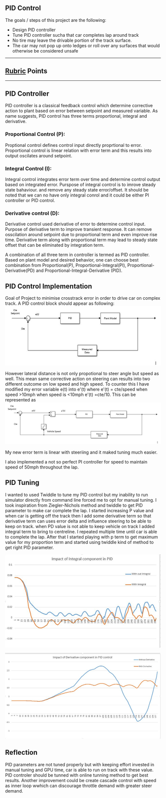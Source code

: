 ## PID Control

The goals / steps of this project are the following:

* Design PID controller 
* Tune PID controller sucha that car completes lap around track
* No tire may leave the drivable portion of the track surface.
* The car may not pop up onto ledges or roll over any surfaces that would otherwise be considered unsafe



---
[//]: # (Image References)

[image1]: ./output_images/PID_image.JPG "PID Block Diagram"
[image2]: ./output_images/ModifiedPID.JPG "Modified PID Block Diagram"
[image3]: ./output_images/iPID.JPG "Effect of integral term"
[image4]: ./output_images/dPID.JPG "Effect of derivative term"



## [Rubric](https://review.udacity.com/#!/rubrics/1972/view) Points

---

## PID Controller
PID controller is a classical feedback control which determine corrective action to plant based on error between setpoint and measured variable. As name suggests, PID control has three terms proportional, integral and derivative.


### Proportional Control (P): 
Proptional control defines control input directly proprtional to error. Proportional control is linear relation with error term and this results into output oscilates around setpoint.


### Integral Control (I):
Integral control integrates error term over time and determine control output based on integrated error. Purspose of integral control is to imrove steady state bahaviour. and remove any steady state error/offset. It should be noted that we can no  have only integral conrol and it could be either PI controller or PID control.


### Derivative control (D):
Derivative control used derivative of error to determine control input. Purpose of derivative term to improve transient response. It can remove osscilation around setpoint due to proportional term and even improve rise time. Derivative term along with proportional term may lead to steady state offset that can be eliminated by integration term.


A combination of all three term in controller is termed as PID controller. Based on plant model and desired behavior, one can choose best combination from Proportional(P), Proportional-Integral(PI), Proportional-Derivative(PD) and Proportional-Integral-Derivative (PID).


## PID Control Implementation
Goal of Project to minimise crosstrack error in order to drive car on complex track. A PID control block should appear as following:
![alt text][image1]


However lateral distance is not only propotional to steer angle but speed as well. This mean same corrective action on steering can results into two different outcome on low speed and high speed. To counter this I have modified my error variable e(t) into e'(t) where e'(t) = cte/speed when speed >10mph when speed is <10mph e'(t) =cte/10. This can be represented as
![alt text][image2]

My new error term is linear with steeriing and it maked tuning much easier.


I also implemented a not so perfect PI controller for speed to maintain speed of 50mph throughout the lap.

## PID Tuning
I wanted to used Twiddle to tune my PID control but my inability to run simulator directly from command line forced me to opt for manual tuning. I took inspiration from Ziegler-Nichols method and twiddle to get PID parameter to make car complete the lap. I started increasing P value and when car is getting off the track then I add some derivative term so that derivative term can uses error delta and influence steering to be able to keep on track. when PD value is not able to  keep vehicle on track I added integral term to bring to centreline. I repeated multiple time until car is able to complete the lap. After that I started playing with p term to get maximum value for my proportion term and started using twiddle kind of method to get right PID parameter.

![alt text][image3]

![alt text][image4]



## Reflection
PID parameters are not tuned properly but with keeping effort invested in manual tuning and GPU time, car is able to run on track with these value. PID controler should be tunned with online tunning method to get best results. Another improvement could be create cascade control with speed as inner loop wwhich can discourage throttle demand with greater steer demand.
